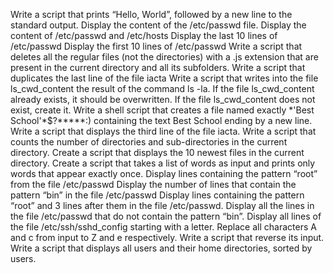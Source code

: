 Write a script that prints “Hello, World”, followed by a new line to the standard output.
Display the content of the /etc/passwd file.
Display the content of /etc/passwd and /etc/hosts
Display the last 10 lines of /etc/passwd
Display the first 10 lines of /etc/passwd
Write a script that deletes all the regular files (not the directories) with a .js extension that are present in the current directory and all its subfolders. 
Write a script that duplicates the last line of the file iacta 
Write a script that writes into the file ls_cwd_content the result of the command ls -la. If the file ls_cwd_content already exists, it should be overwritten. If the file ls_cwd_content does not exist, create it. 
Write a shell script that creates a file named exactly \*\'Best School\'\*$\?\*\*\*\*\*:) containing the text Best School ending by a new line. 
Write a script that displays the third line of the file iacta. 
Write a script that counts the number of directories and sub-directories in the current directory.
Create a script that displays the 10 newest files in the current directory.
Create a script that takes a list of words as input and prints only words that appear exactly once. 
Display lines containing the pattern “root” from the file /etc/passwd 
 Display the number of lines that contain the pattern “bin” in the file /etc/passwd
Display lines containing the pattern “root” and 3 lines after them in the file /etc/passwd. 
Display all the lines in the file /etc/passwd that do not contain the pattern “bin”. 
Display all lines of the file /etc/ssh/sshd_config starting with a letter. 
Replace all characters A and c from input to Z and e respectively. 
Write a script that reverse its input. 
 Write a script that displays all users and their home directories, sorted by users.
